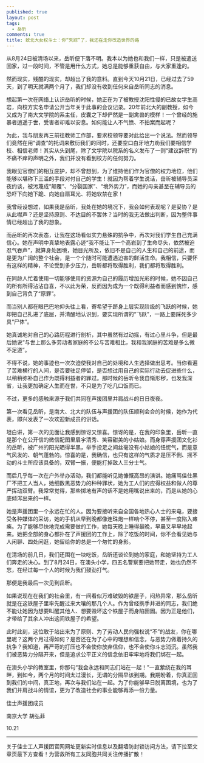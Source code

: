 ```yaml
---
published: true
layout: post
tags:
  - 岳昕
comments: true
title: 致北大女权斗士：你“失踪”了，我还在走你改造世界的路
---
```

从8月24日被清场以来，岳昕便下落不明。我本以为她也和我们一样，只是被遣送回家，过一段时间，不管是用什么方式，她总是能够重获自由，与大家重逢的。

然而现实，残酷的现实，却超出了我的意料。直到今天10月21日，已经过去了59天，到了明天就满两个月了，我们却没有收到任何来自岳昕同志的消息。

想起第一次在网络上认识岳昕的时候，她正在为了被教授沈阳性侵的已故女学生高岩，向校方实名申请公开当年关于此事的会议记录。20年前北大的副教授，如今又成为了南大文学院的系主任，皮囊之下却俨然是一副禽兽的模样！一个曾经的施暴者逍遥于世，受害者却难以安息。如何能让人不气愤、不拍案而起呢？

为此，我与朋友再三前往教师工作部，要求校领导要对此给出一个说法。然而领导们竟然在用“调查”的托词来敷衍我们的同时，还要空口白牙地力劝我们要相信学校、相信老师！其实从头到尾，除了文学院以院系的名义发布了一则“建议辞职”的不痛不痒的声明之外，我们并没有看到校方的任何努力。

我眼见官僚们的相互庇护，却不曾想到，为了维持他们作为官僚的权力地位，他们能够以堪称下三滥的手段对付自己的学生！就因为帮着学生说话，岳昕被辅导员深夜约谈，被污蔑成“颠覆”、“分裂国家”、“境外势力”，而她的母亲甚至在辅导员的恐吓下向她下跪、向她自扇耳光、将她软禁在家！

我曾经设想过，如果我是岳昕，我处在她的境况下，我会如何表现呢？是妥协？是从此噤声？还是坚持原则、不达目的不罢休？当时的我无法做出判断，因为整件事情已经超出了我的想象。

而岳昕的再次表态，让我在这场看似实力悬殊的抗争中，再次对我们学生自己充满信心。她在声明中真挚地表露心迹“我不能让下一个高岩到了生命尽头，依然被迫忍气吞声”，就算身处困境，她目光所及，依旧不是自己的人生和自己的前途，而是更为广阔的整个社会，是一个个随时可能遭遇迫害的鲜活生命。我相信，只要怀有这样的精神，不论受到多少压力，岳昕都将取得胜利，我们都将取得胜利。

在同龄人忙着使用一切能够使用的资源为自己的履历增加光彩的时候，她不因自己的所有所得沾沾自喜，不以此为荣，反而因为成为一个既得利益者而感到愧怍，感到自己背负了“原罪”。

而当别人都在眼巴巴地仰头往上看，寄希望于跻身上层实现阶级的飞跃的时候，她却把自己扎进了底层，并清醒地认识到，要实现所谓的“飞跃”，一路上要踩死多少具“尸体”。

她真诚地对自己的心路历程进行剖析，其中虽然有过动摇，有过心里斗争，但是最后她说“与世上那么多劳动者家庭的不公与苦难相比，我和我家庭的苦难是多么微不足道”。

不得不说，她的事迹也一次次迫使我对自己的处境和人生选择做出思考。当你看遍了苦难横行的人间，是否要驻足停留，是否想过用自己的实际行动去促进些什么，以稍稍弥补自己作为既得利益者的罪过。那时候的岳昕令我自惭形秽，也发我深省，让我更加确定人生而在世，不只是为了吃几口饭而已。

不过，更多的感触来源于我们共同在声援团里并肩战斗的日日夜夜。

第一次看见岳昕，是南大、北大的队伍与声援团的队伍顺利会合的时候，她作为代表，即兴发表了一次欢迎新成员的讲话。

坦白讲，第一次的见面让我感到惊讶又惊喜。惊讶的是，在我的印象里，岳昕一直是那个在公开信的微信配图里眉宇清秀、笑容甜美的小姑娘。而身穿声援团文化衫的岳昕，被广州的阳光晒得半黑，举手投足之间丝毫没有小姑娘的忸怩气，而是意气风发的、朝气蓬勃的。惊喜的是，我确信，也只有这样的气质才是压不倒、摇不动的斗士所应该具备的，双臂一振，便能打掉敌人三分士气。

而后几乎每一次在户外举办活动，我们都能听见她慷慨高昂的演讲。她痛骂佳仕黑厂不把工人当人，她细数黑恶势力的种种罪状，她为工人们的应得权益和做人的尊严挥动双臂。我常常觉得，那些掷地有声的话不是她用嘴说出来的，而是从她的心底倾泻出来的一样。

她是声援团里一个永远在忙的人。因为要接听来自全国各地热心人士的来电，要接受各种媒体的采访，她的手机从早到晚都像连珠炮一样响个不停，甚至一度陷入瘫痪。为了能够尽快地完成需要做的工作，她每天晚上睡得最晚，早晨又早早地起来。她把全部的身心都扑在了声援团的工作上，除了吃饭的时间，你不会看见她与人闲聊、四处闲逛，她留给你的总是一个匆忙的身影。

在清场的前几日，我们还围在一块吃饭，岳昕还谈论到她的家庭，和她坚持为工人们奔走的决心。到了8月24日，在澳头小学，四五名警察要把她带走，她也仍然不忘，在经过每一个人的时候为我们鼓劲打气。

那便是我最后一次见到岳昕。

如果说现在在我们的社会里，有一间看似万难破毁的铁屋子，闷热异常，那么岳昕就是在这铁屋子里率先醒过来大嚷的那几个人。作为曾经携手并进的同志，我们绝不能让她因为想要叫醒其他人、想要毁坏这个铁屋子而身陷囹圄。因为正是他们，才带给了其余人冲出这间铁屋子的希望。

此时此刻，这位敢于站出来为了原则、为了劳动人民向强权说“不”的战友，你在哪里呢？这两个月过得如何？是否还在为了心中的理想和信念，与恶势力做着持久的抗争？我知道，再严苛的打压也不会使你放弃信仰，也不会使你斗志消沉。虽然我们被恶势力分隔开来，但是追求公平正义的信念依旧牢牢地将我们绑在一起。

在澳头小学的教室里，你那句“我会永远和同志们站在一起！”一直萦绕在我的耳畔，到如今，两个月的时间太过漫长，无谓的分隔早该到期。我期盼着，你真正回到我们的中间，真正地，再次与我们站在一起。为了你能够早日脱离困境，也为了我们并肩战斗的情谊，更为了改造社会的事业能够再添一份力量。

佳士声援团成员

南京大学 胡弘菲

10.21

---
关于佳士工人声援团官网网址更新实时信息以及翻墙防封锁访问方法，请下拉至文章页最下方查看！为营救所有工友同胞共同关注传播扩散！
